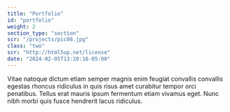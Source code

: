 ```yaml
---
title: "Portfolio"
id: "portfolio"
weight: 2
section_type: "section"
scr: "/projects/pic08.jpg"
class: "two"
scr: "http://html5up.net/license"
date: "2024-02-05T13:20:16-05:00"
---
```


Vitae natoque dictum etiam semper magnis enim feugiat convallis convallis egestas rhoncus ridiculus in quis risus amet curabitur tempor orci penatibus. Tellus erat mauris ipsum fermentum etiam vivamus eget. Nunc nibh morbi quis fusce hendrerit lacus ridiculus.

